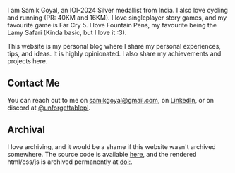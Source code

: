 I am Samik Goyal, an IOI-2024 Silver medallist from India. I also love cycling and running (PR: 40KM and 16KM). I love singleplayer story games, and my favourite game is Far Cry 5. I love Fountain Pens, my favourite being the Lamy Safari (Kinda basic, but I love it :3).

This website is my personal blog where I share my personal experiences, tips, and ideas. It is highly opinionated. I also share my achievements and projects here.

## Contact Me

You can reach out to me on [samikgoyal@gmail.com](mailto:samikgoyal@gmail.com), on [LinkedIn](https://www.linkedin.com/in/samik-goyal/), or on discord at <u>@unforgettablepl</u>.

## Archival

I love archiving, and it would be a shame if this website wasn't archived somewhere. The source code is available [here](https://github.com/Unforgettablepl/PersonalWebsite), and the rendered html/css/js is archived permanently at [doi:]().